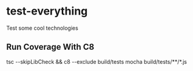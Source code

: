 # test-everything
Test some cool technologies


## Run Coverage With C8

tsc --skipLibCheck && c8 --exclude build/tests mocha build/tests/**/*.js
